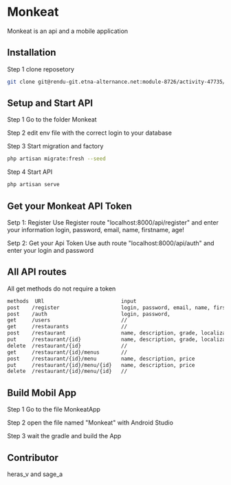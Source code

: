 # Monkeat

Monkeat is an api and a mobile application

## Installation

Step 1 clone reposetory
```bash
git clone git@rendu-git.etna-alternance.net:module-8726/activity-47735/group-953732
```

## Setup and Start API

Step 1 Go to the folder Monkeat

Step 2 edit env file with the correct login to your database

Step 3 Start migration and factory
```bash
php artisan migrate:fresh --seed
```
Step 4 Start API
```bash
php artisan serve
```

## Get your Monkeat API Token

Setp 1: Register
    Use Register route "localhost:8000/api/register" and enter your information login, password, email, name, firstname, age!

Setp 2: Get your Api Token
    Use auth route "localhost:8000/api/auth" and enter your login and password

## All API routes

All get methods do not require a token

```bash
methods  URl                         input        
post 	/register                    login, password, email, name, firstname, age
post 	/auth	                     login, password,     
get 	/users 	                     //               
get 	/restaurants 	             //
post 	/restaurant                  name, description, grade, localization, phone_number, website, hours
put 	/restaurant/{id} 	         name, description, grade, localization, phone_number, website, hours
delete 	/restaurant/{id} 	         //
get 	/restaurant/{id}/menus 	     //
post 	/restaurant/{id}/menu	     name, description, price
put 	/restaurant/{id}/menu/{id} 	 name, description, price
delete 	/restaurant/{id}/menu/{id} 	 //
```

## Build Mobil App

Step 1 Go to the file MonkeatApp

Step 2 open the file named "Monkeat" with Android Studio

Step 3 wait the gradle and build the App

## Contributor

heras_v and sage_a
